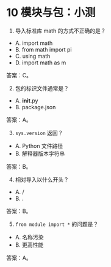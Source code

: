 # 10 模块与包：小测

1) 导入标准库 math 的方式不正确的是？
- A. import math
- B. from math import pi
- C. using math
- D. import math as m

答案：C。

2) 包的标识文件通常是？
- A. __init__.py
- B. package.json

答案：A。

3) `sys.version` 返回？
- A. Python 文件路径
- B. 解释器版本字符串

答案：B。

4) 相对导入以什么开头？
- A. /
- B. .

答案：B。

5) `from module import *` 的问题是？
- A. 名称污染
- B. 更高性能

答案：A。
